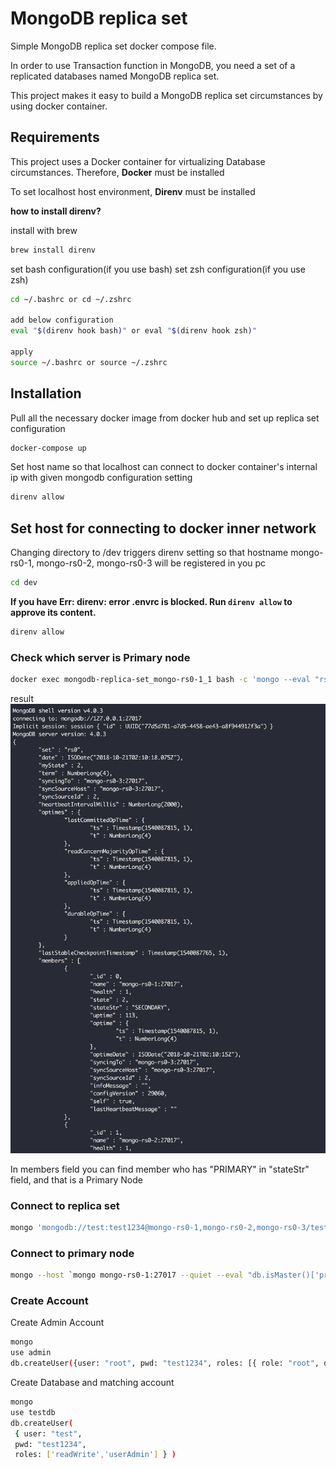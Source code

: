 # MongoDB replica set

Simple MongoDB replica set docker compose file.

In order to use Transaction function in MongoDB, you need a set of a replicated databases named MongoDB replica set.

This project makes it easy to build a MongoDB replica set circumstances by using docker container.

## Requirements

This project uses a Docker container for virtualizing Database circumstances.
Therefore, **Docker** must be installed

To set localhost host environment, **Direnv** must be installed

**how to install direnv?**

install with brew

```sh
brew install direnv
```

set bash configuration(if you use bash)
set zsh configuration(if you use zsh)

```sh
cd ~/.bashrc or cd ~/.zshrc

add below configuration
eval "$(direnv hook bash)" or eval "$(direnv hook zsh)"

apply
source ~/.bashrc or source ~/.zshrc
```

## Installation

Pull all the necessary docker image from docker hub and set up replica set configuration

```bash
docker-compose up
```

Set host name so that localhost can connect to docker container's internal ip with given mongodb configuration setting

```bash
direnv allow
```

## Set host for connecting to docker inner network

Changing directory to /dev triggers direnv setting so that hostname mongo-rs0-1, mongo-rs0-2, mongo-rs0-3 will be registered in you pc

```sh
cd dev
```

**If you have Err: direnv: error .envrc is blocked. Run `direnv allow` to approve its content.**

```bash
direnv allow
```

### Check which server is Primary node

```bash
docker exec mongodb-replica-set_mongo-rs0-1_1 bash -c 'mongo --eval "rs.status()"'
```

result
![Result](images/result1.png)

In members field you can find member who has "PRIMARY" in "stateStr" field, and that is a Primary Node

### Connect to replica set

```bash
mongo 'mongodb://test:test1234@mongo-rs0-1,mongo-rs0-2,mongo-rs0-3/test?replicaSet=rs0'
```

### Connect to primary node

```bash
mongo --host `mongo mongo-rs0-1:27017 --quiet --eval "db.isMaster()['primary']"`
```

### Create Account

Create Admin Account

```bash
mongo
use admin
db.createUser({user: "root", pwd: "test1234", roles: [{ role: "root", db: "admin" }] });
```

Create Database and matching account

```bash
mongo
use testdb
db.createUser(
 { user: "test",
 pwd: "test1234",
 roles: ['readWrite','userAdmin'] } )
```
